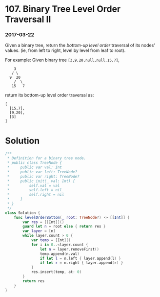# 107. Binary Tree Level Order Traversal II

### 2017-03-22

Given a binary tree, return the *bottom-up level order* traversal of its nodes' values. (ie, from left to right, level by level from leaf to root).

For example:
Given binary tree `[3,9,20,null,null,15,7]`,

```
    3
   / \
  9  20
    /  \
   15   7

```

return its bottom-up level order traversal as:

```
[
  [15,7],
  [9,20],
  [3]
]
```



# Solution

```swift
/**
 * Definition for a binary tree node.
 * public class TreeNode {
 *     public var val: Int
 *     public var left: TreeNode?
 *     public var right: TreeNode?
 *     public init(_ val: Int) {
 *         self.val = val
 *         self.left = nil
 *         self.right = nil
 *     }
 * }
 */
class Solution {
    func levelOrderBottom(_ root: TreeNode?) -> [[Int]] {
        var res = [[Int]]()
        guard let n = root else { return res }
        var layer = [n]
        while layer.count > 0 {
            var temp = [Int]()
            for i in 0..<layer.count {
                let n = layer.removeFirst()
                temp.append(n.val)
                if let l = n.left { layer.append(l) }
                if let r = n.right { layer.append(r) }
            }
            res.insert(temp, at: 0)
        }
        return res
    }
}
```

